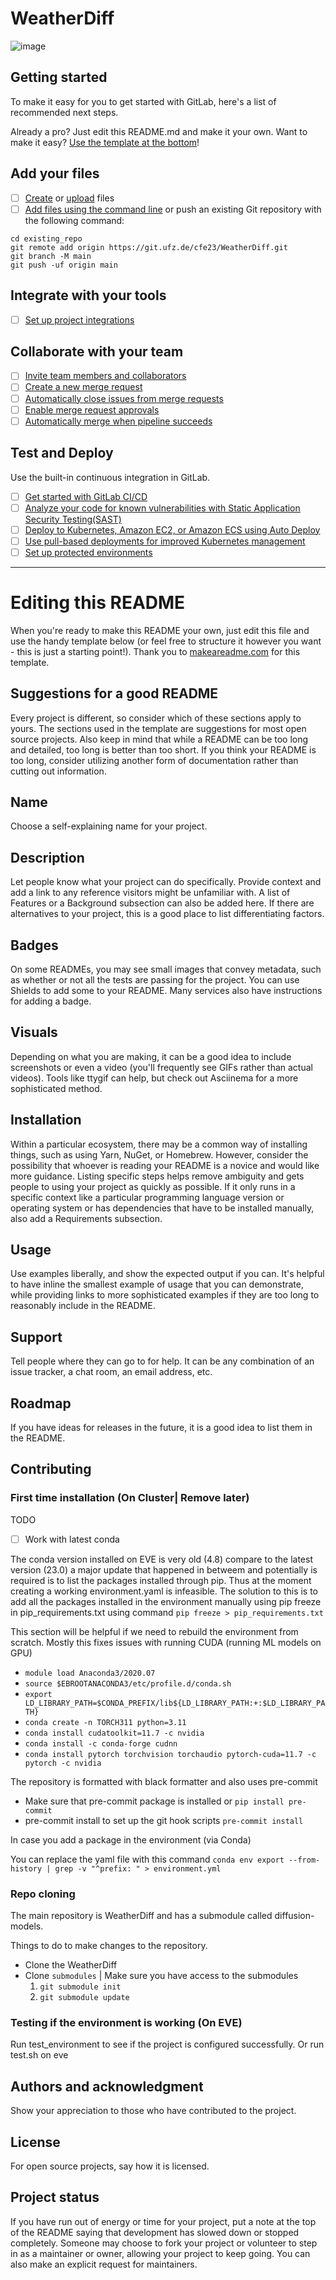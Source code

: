 # WeatherDiff

![image](https://github.com/ECMWFCode4Earth/diffusion-models-for-weather-prediction/assets/44346640/b8048577-a7ae-4ef6-872c-8a56ab8bf931)


## Getting started

To make it easy for you to get started with GitLab, here's a list of recommended next steps.

Already a pro? Just edit this README.md and make it your own. Want to make it easy? [Use the template at the bottom](#editing-this-readme)!

## Add your files

- [ ] [Create](https://docs.gitlab.com/ee/user/project/repository/web_editor.html#create-a-file) or [upload](https://docs.gitlab.com/ee/user/project/repository/web_editor.html#upload-a-file) files
- [ ] [Add files using the command line](https://docs.gitlab.com/ee/gitlab-basics/add-file.html#add-a-file-using-the-command-line) or push an existing Git repository with the following command:

```
cd existing_repo
git remote add origin https://git.ufz.de/cfe23/WeatherDiff.git
git branch -M main
git push -uf origin main
```

## Integrate with your tools

- [ ] [Set up project integrations](https://git.ufz.de/cfe23/WeatherDiff/-/settings/integrations)

## Collaborate with your team

- [ ] [Invite team members and collaborators](https://docs.gitlab.com/ee/user/project/members/)
- [ ] [Create a new merge request](https://docs.gitlab.com/ee/user/project/merge_requests/creating_merge_requests.html)
- [ ] [Automatically close issues from merge requests](https://docs.gitlab.com/ee/user/project/issues/managing_issues.html#closing-issues-automatically)
- [ ] [Enable merge request approvals](https://docs.gitlab.com/ee/user/project/merge_requests/approvals/)
- [ ] [Automatically merge when pipeline succeeds](https://docs.gitlab.com/ee/user/project/merge_requests/merge_when_pipeline_succeeds.html)

## Test and Deploy

Use the built-in continuous integration in GitLab.

- [ ] [Get started with GitLab CI/CD](https://docs.gitlab.com/ee/ci/quick_start/index.html)
- [ ] [Analyze your code for known vulnerabilities with Static Application Security Testing(SAST)](https://docs.gitlab.com/ee/user/application_security/sast/)
- [ ] [Deploy to Kubernetes, Amazon EC2, or Amazon ECS using Auto Deploy](https://docs.gitlab.com/ee/topics/autodevops/requirements.html)
- [ ] [Use pull-based deployments for improved Kubernetes management](https://docs.gitlab.com/ee/user/clusters/agent/)
- [ ] [Set up protected environments](https://docs.gitlab.com/ee/ci/environments/protected_environments.html)

***

# Editing this README

When you're ready to make this README your own, just edit this file and use the handy template below (or feel free to structure it however you want - this is just a starting point!). Thank you to [makeareadme.com](https://www.makeareadme.com/) for this template.

## Suggestions for a good README
Every project is different, so consider which of these sections apply to yours. The sections used in the template are suggestions for most open source projects. Also keep in mind that while a README can be too long and detailed, too long is better than too short. If you think your README is too long, consider utilizing another form of documentation rather than cutting out information.

## Name
Choose a self-explaining name for your project.

## Description
Let people know what your project can do specifically. Provide context and add a link to any reference visitors might be unfamiliar with. A list of Features or a Background subsection can also be added here. If there are alternatives to your project, this is a good place to list differentiating factors.

## Badges
On some READMEs, you may see small images that convey metadata, such as whether or not all the tests are passing for the project. You can use Shields to add some to your README. Many services also have instructions for adding a badge.

## Visuals
Depending on what you are making, it can be a good idea to include screenshots or even a video (you'll frequently see GIFs rather than actual videos). Tools like ttygif can help, but check out Asciinema for a more sophisticated method.

## Installation
Within a particular ecosystem, there may be a common way of installing things, such as using Yarn, NuGet, or Homebrew. However, consider the possibility that whoever is reading your README is a novice and would like more guidance. Listing specific steps helps remove ambiguity and gets people to using your project as quickly as possible. If it only runs in a specific context like a particular programming language version or operating system or has dependencies that have to be installed manually, also add a Requirements subsection.

## Usage
Use examples liberally, and show the expected output if you can. It's helpful to have inline the smallest example of usage that you can demonstrate, while providing links to more sophisticated examples if they are too long to reasonably include in the README.

## Support
Tell people where they can go to for help. It can be any combination of an issue tracker, a chat room, an email address, etc.

## Roadmap
If you have ideas for releases in the future, it is a good idea to list them in the README.

## Contributing

### First time installation (On Cluster| Remove later)
TODO
- [ ] Work with latest conda

The conda version installed on EVE is very old (4.8) compare to the latest version (23.0) a major update that happened in betweem and potentially is required is to list the packages installed through pip. Thus at the moment creating a working environment.yaml is infeasible. The solution to this is to add all the packages installed in the environment manually using pip freeze in pip_requirements.txt using command `pip freeze > pip_requirements.txt`

This section will be helpful if we need to rebuild the environment from scratch. Mostly this fixes issues with running CUDA (running ML models on GPU)

- `module load Anaconda3/2020.07`
- `source $EBROOTANACONDA3/etc/profile.d/conda.sh`
- `export LD_LIBRARY_PATH=$CONDA_PREFIX/lib${LD_LIBRARY_PATH:+:$LD_LIBRARY_PATH}`
- `conda create -n TORCH311 python=3.11`
- `conda install cudatoolkit=11.7 -c nvidia`
- `conda install -c conda-forge cudnn`
- `conda install pytorch torchvision torchaudio pytorch-cuda=11.7 -c pytorch -c nvidia`

The repository is formatted with black formatter and also uses pre-commit
- Make sure that pre-commit package is installed or `pip install pre-commit`
- pre-commit install to set up the git hook scripts `pre-commit install`

In case you add a package in the environment (via Conda)

You can replace the yaml file with this command `conda env export --from-history | grep -v "^prefix: " > environment.yml`

### Repo cloning

The main repository is WeatherDiff and has a submodule called diffusion-models.

Things to do to make changes to the repository.
- Clone the WeatherDiff
- Clone `submodules` | Make sure you have access to the submodules
    1. `git submodule init` 
    2. `git submodule update`


### Testing if the environment is working (On EVE)
Run test_environment to see if the project is configured successfully. Or run test.sh on eve

## Authors and acknowledgment
Show your appreciation to those who have contributed to the project.

## License
For open source projects, say how it is licensed.

## Project status
If you have run out of energy or time for your project, put a note at the top of the README saying that development has slowed down or stopped completely. Someone may choose to fork your project or volunteer to step in as a maintainer or owner, allowing your project to keep going. You can also make an explicit request for maintainers.
